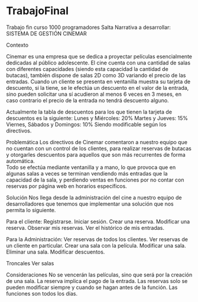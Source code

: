 # TrabajoFinal
Trabajo fin curso 1000 programadores Salta
Narrativa a desarrollar: SISTEMA DE GESTIÓN CINEMAR

Contexto

Cinemar es una empresa que se dedica a proyectar películas esencialmente dedicadas al público adolescente. 
El cine cuenta con una cantidad de salas con diferentes capacidades (siendo esta capacidad la cantidad de butacas), también dispone de salas 2D como 3D variando el precio de las entradas.
Cuando un cliente se presenta en ventanilla muestra su tarjeta de descuento, si la tiene, se le efectúa un descuento en el valor de la entrada, sino pueden solicitar una sí acudieron al menos 6 veces en 3 meses, en caso contrario el precio de la entrada no tendrá descuento alguno.

Actualmente la tabla de descuentos para los que tienen la tarjeta de descuentos es la siguiente: 
Lunes y  Miércoles: 20%
Martes y  Jueves: 15%
Viernes, Sábados y Domingos: 10% 
Siendo modificable según los directivos.

Problemática
Los directivos de Cinemar comentaron a nuestro equipo que no cuentan con un control de los clientes, para realizar reservas de butacas y otorgarles descuentos para aquellos que son más recurrentes de forma automática.  
Todo se efectúa mediante ventanilla y a mano, lo que provoca que en algunas salas a veces se terminan vendiendo más entradas que la capacidad de la sala, y perdiendo ventas en funciones por no contar con reservas por página web en horarios específicos. 
 
Solución
Nos llega desde la administración del cine a nuestro equipo de desarrolladores que tenemos que implementar una solución que nos permita lo siguiente. 

Para el cliente: 
  Registrarse.
  Iniciar sesión.
  Crear una reserva.
  Modificar una reserva.
  Observar mis reservas.
  Ver el histórico de mis entradas.

Para la Administración:
  Ver reservas de todos los clientes.
  Ver reservas de un cliente en particular.
  Crear una sala con la película.
  Modificar una sala.
  Eliminar una sala.
  Modificar descuentos.

Troncales
  Ver salas 

Consideraciones
No se vencerán las películas, sino que será por la creación de una sala.
La reserva implica el pago de la entrada.
Las reservas solo se pueden modificar siempre y cuando se hagan antes de la función. 
Las funciones son todos los días.  
